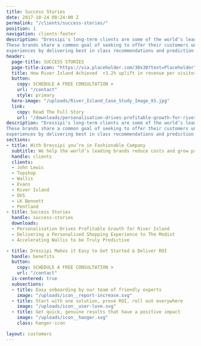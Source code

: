 ```yaml
---
title: Success Stories
date: 2017-10-24 08:24:00 Z
permalink: "/clients/success-stories/"
position: 1
navigation: clients-footer
description: "Dressipi's long-term clients are some of the world’s leading retail brands.
These brands share a common goal of seeking to offer their customers unbeatable
experiences by delivering best in class recommendations and prediction scores."
header:
  page-title: SUCCESS STORIES
  page-title-icon: "https://via.placeholder.com/30x30?text=Placeholder"   
  title: How River Island Achieved  +3.2% uplift in revenue per visitor and +20% AOV increase with Dressipi’s Revenue Optimisation Platform.
  button:
    copy: SCHEDULE A FREE CONSULTATION >
    url: "/contact"
    style: primary
  hero-image: "/uploads/River_Island_Case_Study_Image_XS.jpg"
  link:
    copy: Read The Full Story
    url: "/downloads/personalisation-drives-profitable-growth-for-river-island/"
description: "Dressipi's long-term clients are some of the world’s leading retail brands.
These brands share a common goal of seeking to offer their customers unbeatable
experiences by delivering best in class recommendations and prediction scores."
sections:
- title: With Dressipi you’re in Fashionable Company
  subtitle: We help the world’s leading brands reduce costs and grow profitably 
  handle: clients
  clients:
  - John Lewis
  - Topshop
  - Wallis
  - Evans
  - River Island
  - OVS
  - LK Bennett
  - Pentland
- title: Success Stories
  handle: success-stories
  downloads:
  - Personalisation Drives Profitable Growth for River Island
  - Delivering a Personalised Shopping Experience to The Modist
  - Accelerating Wallis to be Truly Predictive

- title: Dressipi Makes it Easy to Get Started & Deliver ROI
  handle: benefits
  button:
    copy: SCHEDULE A FREE CONSULTATION >
    url: "/contact"
  is-centered: true
  subsections:
  - title: Easy onboarding by our team of friendly experts
    image: "/uploads/icon__report-increase.svg"
  - title: Start with one solution, prove ROI, roll out everywhere
    image: "/uploads/icon__user-love.svg"
  - title: Get quick, genuine results that have a positive impact
    image: "/uploads/icon__hanger.svg"
    class: hanger-icon

layout: customers
---
```



